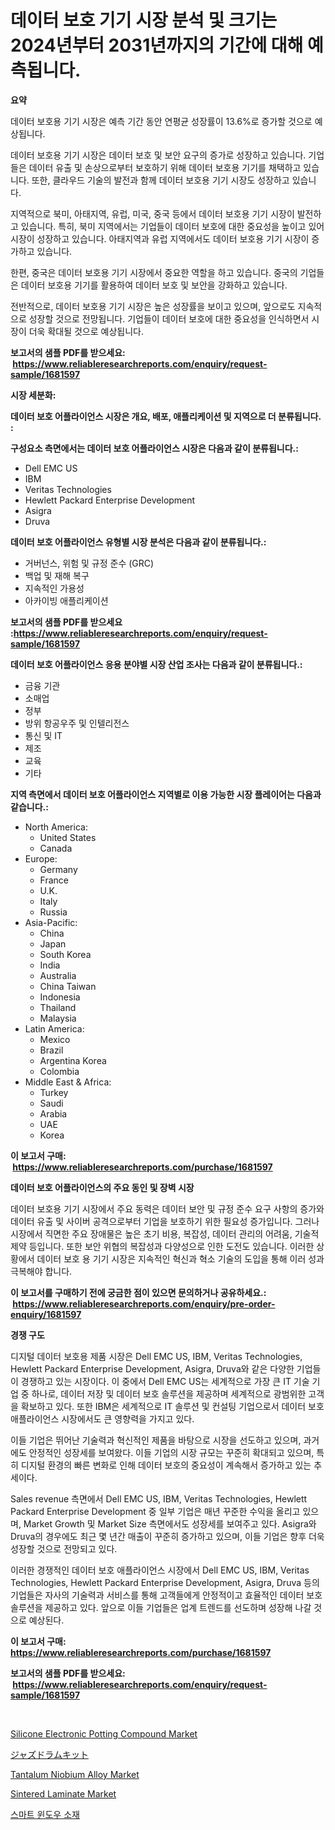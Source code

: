 <p><h1>데이터 보호 기기 시장 분석 및 크기는 2024년부터 2031년까지의 기간에 대해 예측됩니다.</h1></p><p><strong>요약</strong></p>
<p><p>데이터 보호용 기기 시장은 예측 기간 동안 연평균 성장률이 13.6%로 증가할 것으로 예상됩니다.</p><p>데이터 보호용 기기 시장은 데이터 보호 및 보안 요구의 증가로 성장하고 있습니다. 기업들은 데이터 유출 및 손상으로부터 보호하기 위해 데이터 보호용 기기를 채택하고 있습니다. 또한, 클라우드 기술의 발전과 함께 데이터 보호용 기기 시장도 성장하고 있습니다.</p><p>지역적으로 북미, 아태지역, 유럽, 미국, 중국 등에서 데이터 보호용 기기 시장이 발전하고 있습니다. 특히, 북미 지역에서는 기업들이 데이터 보호에 대한 중요성을 높이고 있어 시장이 성장하고 있습니다. 아태지역과 유럽 지역에서도 데이터 보호용 기기 시장이 증가하고 있습니다.</p><p>한편, 중국은 데이터 보호용 기기 시장에서 중요한 역할을 하고 있습니다. 중국의 기업들은 데이터 보호용 기기를 활용하여 데이터 보호 및 보안을 강화하고 있습니다.</p><p>전반적으로, 데이터 보호용 기기 시장은 높은 성장률을 보이고 있으며, 앞으로도 지속적으로 성장할 것으로 전망됩니다. 기업들이 데이터 보호에 대한 중요성을 인식하면서 시장이 더욱 확대될 것으로 예상됩니다.</p></p>
<p><strong>보고서의 샘플 PDF를 받으세요: &nbsp;<a href="https://www.reliableresearchreports.com/enquiry/request-sample/1681597">https://www.reliableresearchreports.com/enquiry/request-sample/1681597</a></strong></p>
<p><strong>시장 세분화:</strong></p>
<p><strong> 데이터 보호 어플라이언스 시장은 개요, 배포, 애플리케이션 및 지역으로 더 분류됩니다. :</strong></p>
<p><strong>구성요소 측면에서는 데이터 보호 어플라이언스 시장은 다음과 같이 분류됩니다.:</strong></p>
<p><ul><li>Dell EMC US</li><li>IBM</li><li>Veritas Technologies</li><li>Hewlett Packard Enterprise Development</li><li>Asigra</li><li>Druva</li></ul></p>
<p><strong> 데이터 보호 어플라이언스 유형별 시장 분석은 다음과 같이 분류됩니다.:</strong></p>
<p><ul><li>거버넌스, 위험 및 규정 준수 (GRC)</li><li>백업 및 재해 복구</li><li>지속적인 가용성</li><li>아카이빙 애플리케이션</li></ul></p>
<p><strong>보고서의 샘플 PDF를 받으세요 :<a href="https://www.reliableresearchreports.com/enquiry/request-sample/1681597">https://www.reliableresearchreports.com/enquiry/request-sample/1681597</a></strong></p>
<p><strong> 데이터 보호 어플라이언스 응용 분야별 시장 산업 조사는 다음과 같이 분류됩니다.:</strong></p>
<p><ul><li>금융 기관</li><li>소매업</li><li>정부</li><li>방위 항공우주 및 인텔리전스</li><li>통신 및 IT</li><li>제조</li><li>교육</li><li>기타</li></ul></p>
<p><strong>지역 측면에서 데이터 보호 어플라이언스 지역별로 이용 가능한 시장 플레이어는 다음과 같습니다.:</strong></p>
<p><ul>
    <li>
        North America:
        <ul>
            <li>United States</li>
            <li>Canada</li>
        </ul>
    </li>
    <li>
        Europe:
        <ul>
            <li>Germany</li>
            <li>France</li>
            <li>U.K.</li>
            <li>Italy</li>
            <li>Russia</li>
        </ul>
    </li>
    <li>
        Asia-Pacific:
        <ul>
            <li>China</li>
            <li>Japan</li>
            <li>South Korea</li>
            <li>India</li>
            <li>Australia</li>
            <li>China Taiwan</li>
            <li>Indonesia</li>
            <li>Thailand</li>
            <li>Malaysia</li>
        </ul>
    </li>
    <li>
        Latin America:
        <ul>
            <li>Mexico</li>
            <li>Brazil</li>
            <li>Argentina Korea</li>
            <li>Colombia</li>
        </ul>
    </li>
    <li>
        Middle East & Africa:
        <ul>
            <li>Turkey</li>
            <li>Saudi</li>
            <li>Arabia</li>
            <li>UAE</li>
            <li>Korea</li>
        </ul>
    </li>
    </ul></p>
<p><strong>이 보고서 구매: &nbsp;<a href="https://www.reliableresearchreports.com/purchase/1681597">https://www.reliableresearchreports.com/purchase/1681597</a></strong></p>
<p><strong>데이터 보호 어플라이언스의 주요 동인 및 장벽 시장</strong></p>
<p><p>데이터 보호용 기기 시장에서 주요 동력은 데이터 보안 및 규정 준수 요구 사항의 증가와 데이터 유출 및 사이버 공격으로부터 기업을 보호하기 위한 필요성 증가입니다. 그러나 시장에서 직면한 주요 장애물은 높은 초기 비용, 복잡성, 데이터 관리의 어려움, 기술적 제약 등입니다. 또한 보안 위협의 복잡성과 다양성으로 인한 도전도 있습니다. 이러한 상황에서 데이터 보호 용 기기 시장은 지속적인 혁신과 혁소 기술의 도입을 통해 이러 성과 극복해야 합니다.</p></p>
<p><strong>이 보고서를 구매하기 전에 궁금한 점이 있으면 문의하거나 공유하세요.: &nbsp;<a href="https://www.reliableresearchreports.com/enquiry/pre-order-enquiry/1681597">https://www.reliableresearchreports.com/enquiry/pre-order-enquiry/1681597</a></strong></p>
<p><strong>경쟁 구도</strong></p>
<p><p>디지털 데이터 보호용 제품 시장은 Dell EMC US, IBM, Veritas Technologies, Hewlett Packard Enterprise Development, Asigra, Druva와 같은 다양한 기업들이 경쟁하고 있는 시장이다. 이 중에서 Dell EMC US는 세계적으로 가장 큰 IT 기술 기업 중 하나로, 데이터 저장 및 데이터 보호 솔루션을 제공하며 세계적으로 광범위한 고객을 확보하고 있다. 또한 IBM은 세계적으로 IT 솔루션 및 컨설팅 기업으로서 데이터 보호 애플라이언스 시장에서도 큰 영향력을 가지고 있다. </p><p>이들 기업은 뛰어난 기술력과 혁신적인 제품을 바탕으로 시장을 선도하고 있으며, 과거에도 안정적인 성장세를 보여왔다. 이들 기업의 시장 규모는 꾸준히 확대되고 있으며, 특히 디지털 환경의 빠른 변화로 인해 데이터 보호의 중요성이 계속해서 증가하고 있는 추세이다.</p><p>Sales revenue 측면에서 Dell EMC US, IBM, Veritas Technologies, Hewlett Packard Enterprise Development 중 일부 기업은 매년 꾸준한 수익을 올리고 있으며, Market Growth 및 Market Size 측면에서도 성장세를 보여주고 있다. Asigra와 Druva의 경우에도 최근 몇 년간 매출이 꾸준히 증가하고 있으며, 이들 기업은 향후 더욱 성장할 것으로 전망되고 있다.</p><p>이러한 경쟁적인 데이터 보호 애플라이언스 시장에서 Dell EMC US, IBM, Veritas Technologies, Hewlett Packard Enterprise Development, Asigra, Druva 등의 기업들은 자사의 기술력과 서비스를 통해 고객들에게 안정적이고 효율적인 데이터 보호 솔루션을 제공하고 있다. 앞으로 이들 기업들은 업계 트렌드를 선도하며 성장해 나갈 것으로 예상된다.</p></p>
<p><strong>이 보고서 구매: &nbsp; <a href="https://www.reliableresearchreports.com/purchase/1681597">https://www.reliableresearchreports.com/purchase/1681597</a></strong></p>
<p><strong>보고서의 샘플 PDF를 받으세요: &nbsp;<a href="https://www.reliableresearchreports.com/enquiry/request-sample/1681597">https://www.reliableresearchreports.com/enquiry/request-sample/1681597</a></strong><strong></strong></p>
<p>&nbsp;</p>
<p><p><a href="https://issuu.com/reportprime-2/docs/silicone-electronic-potting-compound-market-size-2">Silicone Electronic Potting Compound Market</a></p><p><a href="https://github.com/efcvopdgkdx128/Market-Research-Report-List-1/blob/main/8668621193682.md">ジャズドラムキット</a></p><p><a href="https://github.com/derrinmiltonellis35gcl/Market-Research-Report-List-1/blob/main/tantalum-niobium-alloy-market.md">Tantalum Niobium Alloy Market</a></p><p><a href="https://github.com/Chiragrp22/Market-Research-Report-List-3/blob/main/sintered-laminate-market.md">Sintered Laminate Market</a></p><p><a href="https://github.com/fredrickeglers/Market-Research-Report-List-1/blob/main/2598960193467.md">스마트 윈도우 소재</a></p></p>